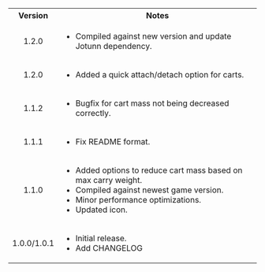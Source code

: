 <table>
	<tbody>
		<tr>
			<th align="center">Version</th>
			<th align="center">Notes</th>
		</tr>
		<tr>
			<td align="center">1.2.0</td>
			<td align="left">
				<ul>
					<li>Compiled against new version and update Jotunn dependency.</li>
				</ul>
			</td>
		</tr>
		<tr>
			<td align="center">1.2.0</td>
			<td align="left">
				<ul>
					<li>Added a quick attach/detach option for carts.</li>
				</ul>
			</td>
		</tr>
		<tr>
			<td align="center">1.1.2</td>
			<td align="left">
				<ul>
					<li>Bugfix for cart mass not being decreased correctly.</li>
				</ul>
			</td>
		</tr>
		<tr>
			<td align="center">1.1.1</td>
			<td align="left">
				<ul>
					<li>Fix README format.</li>
				</ul>
			</td>
		</tr>
		<tr>
			<td align="center">1.1.0</td>
			<td align="left">
				<ul>
					<li>Added options to reduce cart mass based on max carry weight.</li>
					<li>Compiled against newest game version.</li>
					<li>Minor performance optimizations.</li>
					<li>Updated icon.</li>
				</ul>
			</td>
		</tr>
		<tr>
			<td align="center">1.0.0/1.0.1</td>
			<td align="left">
				<ul>
					<li>Initial release.</li>
					<li>Add CHANGELOG</li>
				</ul>
			</td>
		</tr>
	</tbody>
</table>
